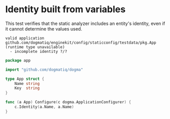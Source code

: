 # Identity built from variables

This test verifies that the static analyzer includes an entity's identity, even
if it cannot determine the values used.

```au:output
valid application github.com/dogmatiq/enginekit/config/staticconfig/testdata/pkg.App (runtime type unavailable)
  - incomplete identity ?/?
```

```go au:input
package app

import "github.com/dogmatiq/dogma"

type App struct {
	Name string
	Key  string
}

func (a App) Configure(c dogma.ApplicationConfigurer) {
	c.Identity(a.Name, a.Name)
}
```
